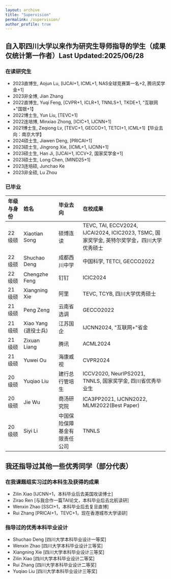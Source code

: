 ```yaml
---
layout: archive
title: "Supervision"
permalink: /supervision/
author_profile: true
---
```



## 自入职四川大学以来作为研究生导师指导的学生（成果仅统计第一作者）Last Updated:2025/06/28
### 在读研究生
* 2023直博生, Aojun Lu, [IJCAI+1, ICML+1, NAS全球竞赛第一名+2, 腾讯奖学金+1]
* 2023非全博, Jian Zhang
* 2022直博生, Yuqi Feng, [CVPR+1, ICLR+1, TNNLS+1, TKDE+1, "互联网+"国银+1】
* 2022博士生, Yun Liu, [TEVC+1]
* 2022连培博, Minxiao Zhong, [ICIC+1, IJCNN+1]
* 2021博士生, Zeqiong Lv, [TEVC+1, GECCO+1, TETCI+1, ICML+1]【毕业去向：南京大学】
* 2024硕士生, Jiawen Deng, [PRICAI+1]
* 2023硕士生, Jingrong Xie, [ICML+1, IJCNN+1]
* 2023硕士生, Han Ji, [IJCAI+1, ICCV+2, 国家奖学金+1]
* 2023硕士生, Long Chen, [MIND25+1]
* 2023连培硕, Junchao Ke
* 2023非全硕, Lu Zhou

### 已毕业

| 年级与身份 | 姓名 | 毕业去向 | 在校成果 |
| :--- | :--- | :--- | :--- |
| 22级硕 | Xiaotian Song | 硕博连读 | TEVC, TAI, ECCV2024, IJCAI2024, ICIC2023, TSMC, 国家奖学金, 英特尔奖学金，四川大学优秀硕士 |
| 22级硕 | Shuchao Deng | 成都西川中学 | 中国科学, TETCI, GECCO2022 |
| 22级硕 | Chengzhe Feng | 钉钉 | ICIC2024 |
| 21级硕 | Xiangning Xie | 阿里 | TEVC, TCYB, 四川大学优秀硕士 |
| 21级硕 | Peng Zeng | 云南省选调 | GECCO2022 |
| 21级硕 | Xiao Yang (退役士兵) | 江苏国企 | IJCNN2024, "互联网+"省金 |
| 21级硕 | Zixuan Liang | 腾讯 | ACML2024 |
| 21级硕 | Yuwei Ou | 海康威视 | CVPR2024 |
| 20级硕 | Yuqiao Liu | 建行总行管培生 | ICCV2020, NeurIPS2021, TNNLS, 国家奖学金, 四川省优秀毕业生 |
| 20级硕 | Jie Wu | 商汤研究院 | ICA3PP2021, IJCNN2022, MLMI2022(Best Paper) |
| 20级硕 | Siyi Li | 中国保险保障基金有限责任公司 | TNNLS |
## 我还指导过其他一些优秀同学（部分代表）
### 在我课题组实习过的本科生及获得的成果
* Zilin Xiao [IJCNN+1，本科毕业后去美国攻读博士]
* Zirao Ren [与我合作一篇TAI论文，本科毕业后去北航读研]
* Wenxin Zhao [SSCI+1，本科毕业后去复旦直博]
* Rui Zhang [PRICAI+1，TEVC+1，现在香港城市大学读研]
### 指导过的优秀本科毕业设计
* Shuchao Deng [四川大学本科毕业设计一等奖]
* Wenxin Zhao [四川大学本科毕业设计三等奖]
* Xiangning Xie [四川大学本科毕业设计三等奖]
* Zilin Xiao [四川大学本科毕业设计二等奖]
* Rui Zhang [四川大学本科毕业设计二等奖]
* Yuqiao Liu [四川大学本科毕业设计三等奖]
  
<!-- 
# @ Sichuan University
## 2023
### Graduate Students
* Aojun Lu, PhD Student, "Neural architecture search for incremental learning"
* Jingrong Xie, PhD Student, "Performance predictor"
* Jian Zhang, PhD Student, TBD
* Han Ji, Master Student, "Performance predictor"
* Wei Li, Master Student, TBD
* Long Chen, Master Student, "Neural architecture search for small object detection"
* Junchao Ke, Master Student, TBD
* Lu Zhou, Master Student, TBD

## 2022
### Graduate Students
* Yuqi Feng, PhD Student, "Robustness neural architecture search"
* Yun Liu, PhD Student, "Neural architecture search for combinational optimization"
* Minxiao Zhong, PhD Student, "Neural architecture search and its applications to intelligent nuclear industry"
* Shuchao Deng, Master Student, "Neural architecture search for science"
* Xiaotian Song, Master Student, "Spiking neural architecture search"
* Chengzhe Feng, Master Student, "Neural architecture search for software engineering"

## 2021
### Graduate Student
* Xiangning Xie, PhD Student, "Performance predictor for neural architecture search"
* Zeqiong Lv, PhD Student, "Theoretic analysis of evolutionary neural architecture search algorithms"
* Peng Zeng, Master Student, "Efficient genetic programming towards large-scale symbolic regression"
* Xiao Yang, Master Student, "Zero-cost neural architecture search"
* Zixuan Liang, Master Student, "Automating design of deep neural architectures without search"
* Yuwei Ou, Master Student, "Robust neural architecture search"

### Top-notch class student:
* [Zilin Xiao](https://zilin.me/) (@Chinese University of Hong Kong for MPhil from 2022)

### Undergraduate Thesis
* Computer Science:Yiheng Wang, Wenxin Zhao, Yuesong Feng, Siyi Wu, Youxiang Huang, Guanhong Liu
* Software Engeering: Xiangning Xie (Best Undergraduate Thesis Award), Jiajun Yan
* Foreign students: Ahammad Akbar Bin Kabir, Md Ilius Mahfuz， Mahamendige Dakshana Tharinda Mendis, Md Abdul Mazed Siddiki, Pasindu Himantha Kumara Merrennya, Alvin Reuben Walker, K. Gedara Mudiyansela Dulmini Nilushi B.

### Middle School Student (Young talent Programm)
* Kailin Deng (high-middle school student at the second year)

## 2020
### Graduate Student
* Jie wu, Master Student, “Evolutionary Neural Architecture Search for Multi-task Learning”
* Yuqiao Liu, Master Student, “Neural Predictors for Evolutionary Neural Architecture Search”
* Siyi Li, Master Student, “Constrained Evolutionary Neural Architecture Search”

### Top-notch class student:
* Zirao Ren (@Beihang University for master degree from 2021)
* Youxiang Huang (@Sichuan University for master degree from 2021)


### Undergraduate Thesis
* Computer Science: Yuqiao Liu (Best Undergraduate Thesis Award), Yunxiang Song, Weizhen Xu, Siyi Li
* Software Engeering: Yi Chen, Haoming Wang
* Foreign students: Preman Dewasiri Ishara Shaminda, Malinda Rukshan, Santosh Ghimire, Rohit Sharma

# @ Victoria University of Wellington
## 2020
* Phd Student: Junhao Huang (co-supervised with Bing Xue, Mengjie Zhang), "Evolutionary Design of Deep Neural Networks", 2020-2024

## 2019
* Summer Scholar: Bin Wang (co-supervised with Bing Xue, Mengjie Zhang), “Evolving deep neural networks by multi-objective particle swarm optimization for image classification Publications”, in this research, Bin has produced two papers that have been accepted by GECCO2019 and PRICAI2019, respectively.

## 2018
* Honours (Master Student): William Irwin-Harris (co-supervised with Bing Xue, Mengjie Zhang), “Genetic programming for automatic design of convolutional neural network architectures”, In addition to the [final report](https://yn-sun.github.io/pdfs/489_Report_William_Irwin_Harris.pdf), William has produced two papers including one accepted by CEC2019 and the other submitted to TEVC for review.
* Honours (Master Student): Bin Wang (co-supervised with Bing Xue, Mengjie Zhang), “Evolving deep neural networks for image classification”, In addition to the [final report](https://yn-sun.github.io/pdfs/bw2018_honour.pdf), Bin has produced one paper accepted by [AI2018](https://link.springer.com/chapter/10.1007/978-3-030-03991-2_24).

## 2017
* Summer Scholar: Bin Wang (co-supervised with Bing Xue, Mengjie Zhang), “Evolving deep convolutional neural networks by variable-length particle swarm optimization for image classification”, in this research, Bin has been produced one paper that has been accepted by [CEC2018](https://ieeexplore.ieee.org/stamp/stamp.jsp?arnumber=8477735).
-->





